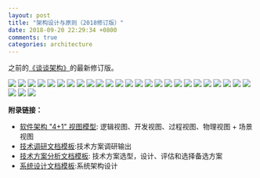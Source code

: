 ```yaml
---
layout: post
title: "架构设计与原则（2018修订版）"
date: 2018-09-20 22:29:34 +0800
comments: true
categories: architecture
---
```


之前的[《谈谈架构》](http://www.rowkey.me/blog/2017/08/24/arch/)的最新修订版。

<!--more-->

![](/post_images/arch-new/arch-2.jpeg)
![](/post_images/arch-new/arch-3.jpeg)
![](/post_images/arch-new/arch-4.jpeg)
![](/post_images/arch-new/arch-5.jpeg)
![](/post_images/arch-new/arch-6.jpeg)
![](/post_images/arch-new/arch-7.jpeg)
![](/post_images/arch-new/arch-8.jpeg)
![](/post_images/arch-new/arch-9.jpeg)
![](/post_images/arch-new/arch-10.jpeg)
![](/post_images/arch-new/arch-11.jpeg)
![](/post_images/arch-new/arch-12.jpeg)
![](/post_images/arch-new/arch-13.jpeg)
![](/post_images/arch-new/arch-14.jpeg)
![](/post_images/arch-new/arch-15.jpeg)
![](/post_images/arch-new/arch-16.jpeg)
![](/post_images/arch-new/arch-17.jpeg)
![](/post_images/arch-new/arch-18.jpeg)
![](/post_images/arch-new/arch-19.jpeg)
![](/post_images/arch-new/arch-20.jpeg)
![](/post_images/arch-new/arch-21.jpeg)
![](/post_images/arch-new/arch-22.jpeg)
![](/post_images/arch-new/arch-23.jpeg)
![](/post_images/arch-new/arch-24.jpeg)
![](/post_images/arch-new/arch-25.jpeg)
![](/post_images/arch-new/arch-26.jpeg)
![](/post_images/arch-new/arch-27.jpeg)
![](/post_images/arch-new/arch-28.jpeg)
![](/post_images/arch-new/arch-29.jpeg)

**附录链接：**

- [软件架构 "4+1" 视图模型](https://www.ibm.com/developerworks/cn/rational/06/r-wenyu/index.html): 逻辑视图、开发视图、过程视图、物理视图 + 场景视图 
- [技术调研文档模板](https://github.com/superhj1987/awesome-tech-collections/blob/master/document/tech-research.md):技术方案调研输出
- [技术方案分析文档模板](https://github.com/superhj1987/awesome-tech-collections/blob/master/document/tech-analysis.md): 技术方案选型，设计、评估和选择备选方案
- [系统设计文档模板](https://github.com/superhj1987/awesome-tech-collections/blob/master/document/arch.md):系统架构设计